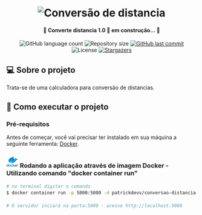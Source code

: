 <h1 align="center">
    <img alt="Conversão de distancia" title="#Convertedistancia" src="./src/img/termometro.jpg" width="109" height="160" />
</h1>

<h4 align="center"> 
	🚧 Converte distancia 1.0 🚀 em construção... 🚧
</h4>

<p align="center">
  <img alt="GitHub language count" src="https://img.shields.io/github/languages/count/patrickdevv/conversao-distancia?color=%2304D361">

  <img alt="Repository size" src="https://img.shields.io/github/repo-size/patrickdevv/conversao-distancia">

  	
  
  
  <a href="https://github.com/patrickdevv/conversao-distancia/commits/master">
    <img alt="GitHub last commit" src="https://img.shields.io/github/last-commit/patrickdevv/conversao-distancia">
  </a>

  <img alt="License" src="https://img.shields.io/badge/license-MIT-brightgreen">
   <a href="https://github.com/patrickdevv/conversao-distancia/stargazers">
    <img alt="Stargazers" src="https://img.shields.io/github/stars/patrickdevv/conversao-distancia?style=social">
  </a>
</p>


## 💻 Sobre o projeto

Trata-se de uma calculadora para conversão de distancias.

## 🚀 Como executar o projeto

### Pré-requisitos

Antes de começar, você vai precisar ter instalado em sua máquina a seguinte ferramenta:
[Docker](https://www.docker.com/). 


### <img alt="License" src="https://raw.githubusercontent.com/github/explore/80688e429a7d4ef2fca1e82350fe8e3517d3494d/topics/docker/docker.png" width="32" height="32"> Rodando a aplicação através de imagem Docker - Utilizando comando "docker container run"

```bash
# no terminal digitar o comando
$ docker container run -p 5000:5000 -d patrickdevv/conversao-distancia

# O servidor inciará na porta:5000 - acesse http://localhost:5000 
```
